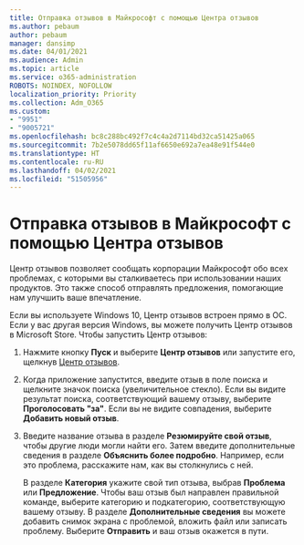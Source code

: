 ```yaml
---
title: Отправка отзывов в Майкрософт с помощью Центра отзывов
ms.author: pebaum
author: pebaum
manager: dansimp
ms.date: 04/01/2021
ms.audience: Admin
ms.topic: article
ms.service: o365-administration
ROBOTS: NOINDEX, NOFOLLOW
localization_priority: Priority
ms.collection: Adm_O365
ms.custom:
- "9951"
- "9005721"
ms.openlocfilehash: bc8c288bc492f7c4c4a2d7114bd32ca51425a065
ms.sourcegitcommit: 7b2e5078dd65f11af6650e692a7ea48e91f544e0
ms.translationtype: HT
ms.contentlocale: ru-RU
ms.lasthandoff: 04/02/2021
ms.locfileid: "51505956"
---
```

# <a name="send-feedback-to-microsoft-with-feedback-hub"></a>Отправка отзывов в Майкрософт с помощью Центра отзывов

Центр отзывов позволяет сообщать корпорации Майкрософт обо всех проблемах, с которыми вы сталкиваетесь при использовании наших продуктов. Это также способ отправлять предложения, помогающие нам улучшить ваше впечатление.

Если вы используете Windows 10, Центр отзывов встроен прямо в ОС. Если у вас другая версия Windows, вы можете получить Центр отзывов в Microsoft Store. Чтобы запустить Центр отзывов: 

1. Нажмите кнопку **Пуск** и выберите **Центр отзывов** или запустите его, щелкнув [Центр отзывов](feedback-hub://).

1. Когда приложение запустится, введите отзыв в поле поиска и щелкните значок поиска (увеличительное стекло). Если вы видите результат поиска, соответствующий вашему отзыву, выберите **Проголосовать "за"**. Если вы не видите совпадения, выберите **Добавить новый отзыв**.

1. Введите название отзыва в разделе **Резюмируйте свой отзыв**, чтобы другие люди могли найти его. Затем введите дополнительные сведения в разделе **Объяснить более подробно**. Например, если это проблема, расскажите нам, как вы столкнулись с ней.

    В разделе **Категория** укажите свой тип отзыва, выбрав **Проблема** или **Предложение**. Чтобы ваш отзыв был направлен правильной команде, выберите категорию и подкатегорию, соответствующую вашему отзыву. В разделе **Дополнительные сведения** вы можете добавить снимок экрана с проблемой, вложить файл или записать проблему. Выберите **Отправить** и ваш отзыв окажется в пути.


